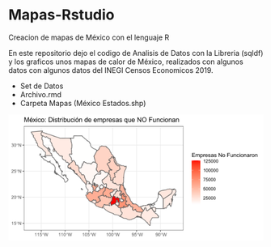 # Mapas-Rstudio
Creacion de mapas de México con el lenguaje R


En este repositorio dejo el codigo de Analisis de Datos con la Libreria (sqldf) y los graficos unos mapas de calor de México, realizados con algunos datos con algunos datos del INEGI Censos Economicos 2019.

  * Set de Datos
  * Archivo.rmd
  * Carpeta Mapas (México Estados.shp)
  

![Image text](https://github.com/Oswaldoivann/Mapas-Rstudio/blob/main/g1400.png)
